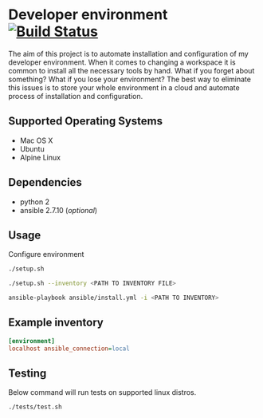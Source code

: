# Developer environment [![Build Status](https://travis-ci.org/piotrpersona/environment.svg?branch=master)](https://travis-ci.org/piotrpersona/environment)

The aim of this project is to automate installation and configuration of my developer environment.
When it comes to changing a workspace it is common to install
all the necessary tools by hand.
What if you forget about something? What if you lose your environment?
The best way to eliminate this issues is to store your
whole environment in a cloud and automate process of installation and configuration.


## Supported Operating Systems

* Mac OS X
* Ubuntu
* Alpine Linux

## Dependencies

* python 2
* ansible 2.7.10 (*optional*)

## Usage

Configure environment

```bash
./setup.sh
```

```bash
./setup.sh --inventory <PATH TO INVENTORY FILE>
```

```bash
ansible-playbook ansible/install.yml -i <PATH TO INVENTORY>
```

## Example inventory

```ini
[environment]
localhost ansible_connection=local
```

## Testing

Below command will run tests on supported linux distros.

```bash
./tests/test.sh
```
